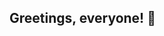 ## Greetings, everyone! 👋

<!--
To peer nearly vainly out of a pinprick
across a massive, sprawling internet,
through a pinpick in a wall
perspective

happen across a stolid arm
wandering circumstantially by a breathing limb

might as well been already
lost among posterity

Yet of feeble use without
a hand
or shoulder on which to mount



Humerus
And has not much else to say.
-->
